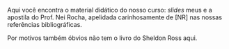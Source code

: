 Aqui você encontra o material didático do nosso curso: *slides* meus e a apostila do Prof. Nei Rocha, apelidada carinhosamente de [NR] nas nossas referências bibliográficas.

Por motivos também óbvios não tem o livro do Sheldon Ross aqui.
